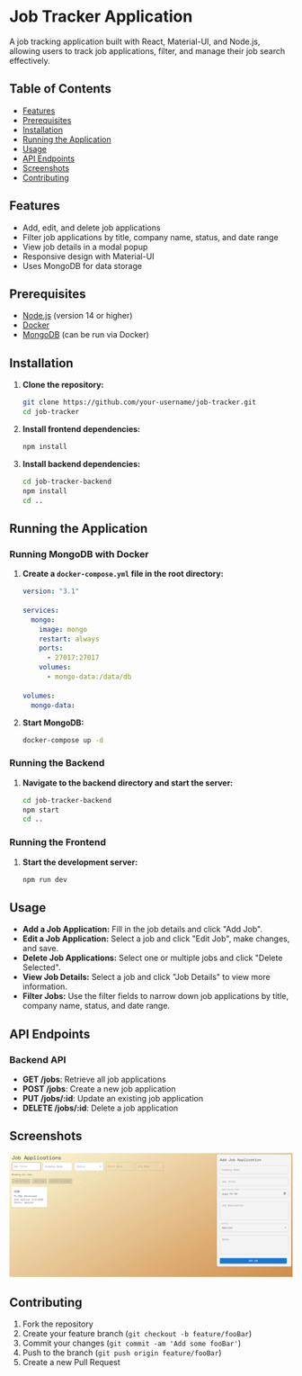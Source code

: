 # Job Tracker Application

A job tracking application built with React, Material-UI, and Node.js, allowing users to track job applications, filter, and manage their job search effectively.

## Table of Contents

- [Features](#features)
- [Prerequisites](#prerequisites)
- [Installation](#installation)
- [Running the Application](#running-the-application)
- [Usage](#usage)
- [API Endpoints](#api-endpoints)
- [Screenshots](#screenshots)
- [Contributing](#contributing)

## Features

- Add, edit, and delete job applications
- Filter job applications by title, company name, status, and date range
- View job details in a modal popup
- Responsive design with Material-UI
- Uses MongoDB for data storage

## Prerequisites

- [Node.js](https://nodejs.org/) (version 14 or higher)
- [Docker](https://www.docker.com/)
- [MongoDB](https://www.mongodb.com/) (can be run via Docker)

## Installation

1. **Clone the repository:**

   ```bash
   git clone https://github.com/your-username/job-tracker.git
   cd job-tracker
   ```

2. **Install frontend dependencies:**

   ```bash
   npm install
   ```

3. **Install backend dependencies:**

   ```bash
   cd job-tracker-backend
   npm install
   cd ..
   ```

## Running the Application

### Running MongoDB with Docker

1. **Create a `docker-compose.yml` file in the root directory:**

   ```yaml
   version: "3.1"

   services:
     mongo:
       image: mongo
       restart: always
       ports:
         - 27017:27017
       volumes:
         - mongo-data:/data/db

   volumes:
     mongo-data:
   ```

2. **Start MongoDB:**

   ```bash
   docker-compose up -d
   ```

### Running the Backend

1. **Navigate to the backend directory and start the server:**

   ```bash
   cd job-tracker-backend
   npm start
   cd ..
   ```

### Running the Frontend

1. **Start the development server:**

   ```bash
   npm run dev
   ```

## Usage

- **Add a Job Application:** Fill in the job details and click "Add Job".
- **Edit a Job Application:** Select a job and click "Edit Job", make changes, and save.
- **Delete Job Applications:** Select one or multiple jobs and click "Delete Selected".
- **View Job Details:** Select a job and click "Job Details" to view more information.
- **Filter Jobs:** Use the filter fields to narrow down job applications by title, company name, status, and date range.

## API Endpoints

### Backend API

- **GET /jobs**: Retrieve all job applications
- **POST /jobs**: Create a new job application
- **PUT /jobs/:id**: Update an existing job application
- **DELETE /jobs/:id**: Delete a job application

## Screenshots

![Homepage](./public/homepage.png)

## Contributing

1. Fork the repository
2. Create your feature branch (`git checkout -b feature/fooBar`)
3. Commit your changes (`git commit -am 'Add some fooBar'`)
4. Push to the branch (`git push origin feature/fooBar`)
5. Create a new Pull Request
